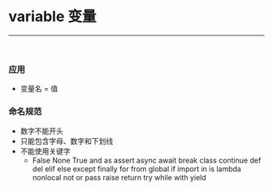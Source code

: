 # variable 变量

---

<br>

### 应用
- 变量名 = 值


### 命名规范
- 数字不能开头
- 只能包含字母、数字和下划线
- 不能使用关键字
  - False None True and as assert async await break class continue def del elif else except finally for from global if import in is lambda nonlocal not or pass raise return try while with yield